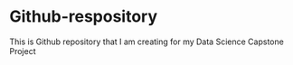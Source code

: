 # Github-respository
This is Github repository that I am creating for my Data Science Capstone Project
